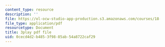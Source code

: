 ```yaml
---
content_type: resource
description: ''
file: https://ol-ocw-studio-app-production.s3.amazonaws.com/courses/18-01sc-single-variable-calculus-fall-2010/0cecd4d2b4853f9885ab54a8722caf29_1RLctDS2hUQ.pdf
file_type: application/pdf
resourcetype: Document
title: 3play pdf file
uid: 0cecd4d2-b485-3f98-85ab-54a8722caf29
---
```

